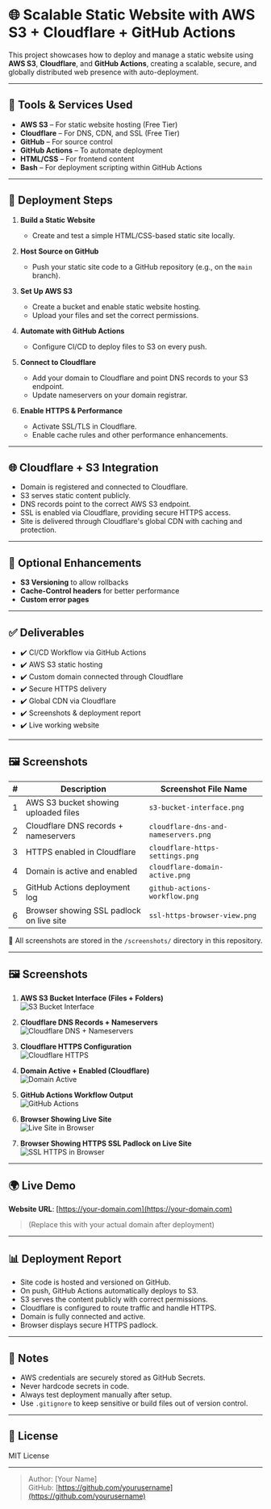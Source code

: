 # 🌐 Scalable Static Website with AWS S3 + Cloudflare + GitHub Actions

This project showcases how to deploy and manage a static website using **AWS S3**, **Cloudflare**, and **GitHub Actions**, creating a scalable, secure, and globally distributed web presence with auto-deployment.

---

## 🧰 Tools & Services Used

- **AWS S3** – For static website hosting (Free Tier)
- **Cloudflare** – For DNS, CDN, and SSL (Free Tier)
- **GitHub** – For source control
- **GitHub Actions** – To automate deployment
- **HTML/CSS** – For frontend content
- **Bash** – For deployment scripting within GitHub Actions

---

## 🚀 Deployment Steps

1. **Build a Static Website**  
   - Create and test a simple HTML/CSS-based static site locally.

2. **Host Source on GitHub**  
   - Push your static site code to a GitHub repository (e.g., on the `main` branch).

3. **Set Up AWS S3**  
   - Create a bucket and enable static website hosting.
   - Upload your files and set the correct permissions.

4. **Automate with GitHub Actions**  
   - Configure CI/CD to deploy files to S3 on every push.

5. **Connect to Cloudflare**  
   - Add your domain to Cloudflare and point DNS records to your S3 endpoint.
   - Update nameservers on your domain registrar.

6. **Enable HTTPS & Performance**  
   - Activate SSL/TLS in Cloudflare.
   - Enable cache rules and other performance enhancements.

---

## 🌐 Cloudflare + S3 Integration

- Domain is registered and connected to Cloudflare.
- S3 serves static content publicly.
- DNS records point to the correct AWS S3 endpoint.
- SSL is enabled via Cloudflare, providing secure HTTPS access.
- Site is delivered through Cloudflare's global CDN with caching and protection.

---

## 🧪 Optional Enhancements

- **S3 Versioning** to allow rollbacks
- **Cache-Control headers** for better performance
- **Custom error pages**

---

## ✅ Deliverables

- ✔️ CI/CD Workflow via GitHub Actions
- ✔️ AWS S3 static hosting
- ✔️ Custom domain connected through Cloudflare
- ✔️ Secure HTTPS delivery
- ✔️ Global CDN via Cloudflare
- ✔️ Screenshots & deployment report
- ✔️ Live working website

---

## 🖼️ Screenshots

| #  | Description                                | Screenshot File Name                |
|----|--------------------------------------------|-------------------------------------|
| 1  | AWS S3 bucket showing uploaded files       | `s3-bucket-interface.png`           |
| 2  | Cloudflare DNS records + nameservers       | `cloudflare-dns-and-nameservers.png`|
| 3  | HTTPS enabled in Cloudflare                | `cloudflare-https-settings.png`     |
| 4  | Domain is active and enabled               | `cloudflare-domain-active.png`      |
| 5  | GitHub Actions deployment log              | `github-actions-workflow.png`       |
| 6  | Browser showing SSL padlock on live site   | `ssl-https-browser-view.png`        |

📁 All screenshots are stored in the `/screenshots/` directory in this repository.

---
## 🖼️ Screenshots

1. **AWS S3 Bucket Interface (Files + Folders)**  
   ![S3 Bucket Interface](screenshots/s3-bucket-interface.png)

2. **Cloudflare DNS Records + Nameservers**  
   ![Cloudflare DNS + Nameservers](screenshots/cloudflare-dns-and-nameservers.png)

3. **Cloudflare HTTPS Configuration**  
   ![Cloudflare HTTPS](screenshots/cloudflare-https-settings.png)

4. **Domain Active + Enabled (Cloudflare)**  
   ![Domain Active](screenshots/cloudflare-domain-active.png)

5. **GitHub Actions Workflow Output**  
   ![GitHub Actions](screenshots/github-actions-workflow.png)

6. **Browser Showing Live Site**  
   ![Live Site in Browser](screenshots/live-site-screenshot.png)

7. **Browser Showing HTTPS SSL Padlock on Live Site**  
   ![SSL HTTPS in Browser](screenshots/ssl-https-browser-view.png)

---

## 🌍 Live Demo

**Website URL**: [https://your-domain.com](https://your-domain.com)  
> (Replace this with your actual domain after deployment)

---

## 📊 Deployment Report

- Site code is hosted and versioned on GitHub.
- On push, GitHub Actions automatically deploys to S3.
- S3 serves the content publicly with correct permissions.
- Cloudflare is configured to route traffic and handle HTTPS.
- Domain is fully connected and active.
- Browser displays secure HTTPS padlock.

---

## 🔐 Notes

- AWS credentials are securely stored as GitHub Secrets.
- Never hardcode secrets in code.
- Always test deployment manually after setup.
- Use `.gitignore` to keep sensitive or build files out of version control.

---

## 📄 License

MIT License

---

> Author: [Your Name]  
> GitHub: [https://github.com/yourusername](https://github.com/yourusername)
